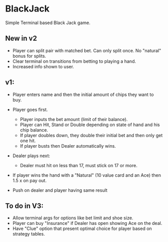 # BlackJack
Simple Terminal based Black Jack game.

## New in v2
  - Player can split pair with matched bet. Can only split once. No "natural" bonus for splits.
  - Clear terminal on transitions from betting to playing a hand.
  - Increased info shown to user.

## v1:
- Player enters name and then the initial amount of chips they want to buy.
- Player goes first.
  - Player inputs the bet amount (limit of their balance).
  - Player can Hit, Stand or Double depending on state of hand and his chip balance.
  - If player doubles down, they double their initial bet and then only get one hit.
  - If player busts then Dealer automatically wins.
  
- Dealer plays next:
    - Dealer must hit on less than 17, must stick on 17 or more.
    
- If player wins the hand with a "Natural" (10 value card and an Ace) then 1.5 x on pay out.
- Push on dealer and player having same result

## To do in V3:
  - Allow terminal args for options like bet limit and shoe size.
  - Player can buy "Insurance" if Dealer has open showing Ace on the deal.
  - Have "Clue" option that present optimal choice for player based on strategy tables.
  
 
